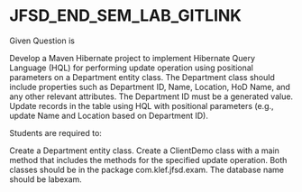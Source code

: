 # JFSD_END_SEM_LAB_GITLINK
Given Question is  

Develop a Maven Hibernate project to implement Hibernate Query Language (HQL) for performing update operation using positional parameters on a Department entity class.
The Department class should include properties such as Department ID, Name, Location, HoD Name, and any other relevant attributes. 
The Department ID must be a generated value. Update records in the table using HQL with positional parameters (e.g., update Name and Location based on Department ID).

Students are required to:

Create a Department entity class.
Create a ClientDemo class with a main method that includes the methods for the specified update operation.
Both classes should be in the package com.klef.jfsd.exam.
The database name should be labexam.


